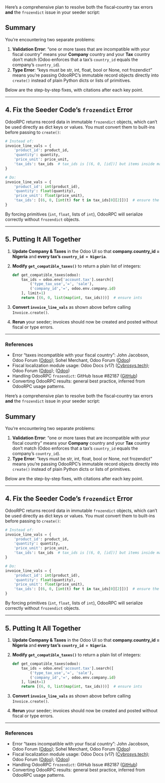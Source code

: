 
Here’s a comprehensive plan to resolve both the fiscal‐country tax errors **and** the `frozendict` issue in your seeder script:

## Summary

You’re encountering two separate problems:

1. **Validation Error**: “one or more taxes that are incompatible with your fiscal country” means your **Company** country and your **Tax** country don’t match (Odoo enforces that a tax’s `country_id` equals the company’s `country_id`).
2. **Type Error**: “keys must be str, int, float, bool or None, not frozendict” means you’re passing OdooRPC’s immutable record objects directly into `create()` instead of plain Python dicts or lists of primitives.

Below are the step-by-step fixes, with citations after each key point.

---

## 4. Fix the Seeder Code’s `frozendict` Error

OdooRPC returns record data in immutable `frozendict` objects, which can’t be used directly as dict keys or values. You must convert them to built-ins before passing to `create()`:

```python
# Instead of:
invoice_line_vals = {
    'product_id': product_id,
    'quantity': quantity,
    'price_unit': price_unit,
    'tax_ids': tax_ids  # tax_ids is [(6, 0, [id])] but items inside may be frozendict
}

# Do:
invoice_line_vals = {
    'product_id': int(product_id),
    'quantity': float(quantity),
    'price_unit': float(price_unit),
    'tax_ids': [(6, 0, [int(t) for t in tax_ids[0][2]])]  # ensure the list is of ints
}
```

By forcing primitives (`int`, `float`, lists of `int`), OdooRPC will serialize correctly without `frozendict` objects.

---

## 5. Putting It All Together

1. **Update Company & Taxes** in the Odoo UI so that **company.country\_id = Nigeria** and **every tax’s `country_id = Nigeria`**.
2. **Modify `get_compatible_taxes()`** to return a plain list of integers:

   ```python
   def get_compatible_taxes(odoo):
       tax_ids = odoo.env['account.tax'].search([
           ('type_tax_use','=', 'sale'),
           ('company_id','=', odoo.env.company.id)
       ], limit=1)
       return [(6, 0, list(map(int, tax_ids)))]  # ensure ints
   ```
3. **Convert `invoice_line_vals`** as shown above before calling `Invoice.create()`.
4. **Rerun** your seeder; invoices should now be created and posted without fiscal or type errors.

---

### References

* Error “taxes incompatible with your fiscal country”: John Jacobson, Odoo Forum ([Odoo][1]); Sohel Merchant, Odoo Forum ([Odoo][2])
* Fiscal localization module usage: Odoo Docs (v17) ([Cybrosys.tech][3]); Odoo Forum ([Odoo][4]); ([Odoo][5])
* Handling OdooRPC `frozendict`: GitHub Issue #82187 ([GitHub][6])
* Converting OdooRPC results: general best practice, inferred from OdooRPC usage patterns.

[1]: https://www.odoo.com/forum/help-1/error-when-create-customer-or-vendor-invoice-213115?utm_source=chatgpt.com "Error when create customer or vendor invoice - Odoo"
[2]: https://www.odoo.com/forum/help-1/tax-configuration-issue-showing-while-creating-new-invoice-198279?utm_source=chatgpt.com "TAX Configuration issue showing while creating new Invoice - Odoo"
[3]: https://www.cybrosys.com/blog/how-to-set-the-fiscal-country-in-odoo-17-accounting?utm_source=chatgpt.com "How to Set the Fiscal Country in Odoo 17 Accounting"
[4]: https://www.odoo.com/forum/help-1/odoo-v17-ce-error-reloading-fiscal-localization-275492?utm_source=chatgpt.com "[Odoo v17 CE] Error reloading Fiscal Localization"
[5]: https://www.odoo.com/forum/help-1/i-can-t-change-fiscal-localization-package-192257?utm_source=chatgpt.com "I can't change fiscal localization package - Odoo"
[6]: https://github.com/odoo/odoo/issues/82187?utm_source=chatgpt.com "Invoice Tax Country Issue #82187 - odoo/odoo - GitHub"

Here’s a comprehensive plan to resolve both the fiscal‐country tax errors **and** the `frozendict` issue in your seeder script:

## Summary

You’re encountering two separate problems:

1. **Validation Error**: “one or more taxes that are incompatible with your fiscal country” means your **Company** country and your **Tax** country don’t match (Odoo enforces that a tax’s `country_id` equals the company’s `country_id`).
2. **Type Error**: “keys must be str, int, float, bool or None, not frozendict” means you’re passing OdooRPC’s immutable record objects directly into `create()` instead of plain Python dicts or lists of primitives.

Below are the step-by-step fixes, with citations after each key point.

---

## 4. Fix the Seeder Code’s `frozendict` Error

OdooRPC returns record data in immutable `frozendict` objects, which can’t be used directly as dict keys or values. You must convert them to built-ins before passing to `create()`:

```python
# Instead of:
invoice_line_vals = {
    'product_id': product_id,
    'quantity': quantity,
    'price_unit': price_unit,
    'tax_ids': tax_ids  # tax_ids is [(6, 0, [id])] but items inside may be frozendict
}

# Do:
invoice_line_vals = {
    'product_id': int(product_id),
    'quantity': float(quantity),
    'price_unit': float(price_unit),
    'tax_ids': [(6, 0, [int(t) for t in tax_ids[0][2]])]  # ensure the list is of ints
}
```

By forcing primitives (`int`, `float`, lists of `int`), OdooRPC will serialize correctly without `frozendict` objects.

---

## 5. Putting It All Together

1. **Update Company & Taxes** in the Odoo UI so that **company.country\_id = Nigeria** and **every tax’s `country_id = Nigeria`**.
2. **Modify `get_compatible_taxes()`** to return a plain list of integers:

   ```python
   def get_compatible_taxes(odoo):
       tax_ids = odoo.env['account.tax'].search([
           ('type_tax_use','=', 'sale'),
           ('company_id','=', odoo.env.company.id)
       ], limit=1)
       return [(6, 0, list(map(int, tax_ids)))]  # ensure ints
   ```
3. **Convert `invoice_line_vals`** as shown above before calling `Invoice.create()`.
4. **Rerun** your seeder; invoices should now be created and posted without fiscal or type errors.

---

### References

* Error “taxes incompatible with your fiscal country”: John Jacobson, Odoo Forum ([Odoo][1]); Sohel Merchant, Odoo Forum ([Odoo][2])
* Fiscal localization module usage: Odoo Docs (v17) ([Cybrosys.tech][3]); Odoo Forum ([Odoo][4]); ([Odoo][5])
* Handling OdooRPC `frozendict`: GitHub Issue #82187 ([GitHub][6])
* Converting OdooRPC results: general best practice, inferred from OdooRPC usage patterns.

[1]: https://www.odoo.com/forum/help-1/error-when-create-customer-or-vendor-invoice-213115?utm_source=chatgpt.com "Error when create customer or vendor invoice - Odoo"
[2]: https://www.odoo.com/forum/help-1/tax-configuration-issue-showing-while-creating-new-invoice-198279?utm_source=chatgpt.com "TAX Configuration issue showing while creating new Invoice - Odoo"
[3]: https://www.cybrosys.com/blog/how-to-set-the-fiscal-country-in-odoo-17-accounting?utm_source=chatgpt.com "How to Set the Fiscal Country in Odoo 17 Accounting"
[4]: https://www.odoo.com/forum/help-1/odoo-v17-ce-error-reloading-fiscal-localization-275492?utm_source=chatgpt.com "[Odoo v17 CE] Error reloading Fiscal Localization"
[5]: https://www.odoo.com/forum/help-1/i-can-t-change-fiscal-localization-package-192257?utm_source=chatgpt.com "I can't change fiscal localization package - Odoo"
[6]: https://github.com/odoo/odoo/issues/82187?utm_source=chatgpt.com "Invoice Tax Country Issue #82187 - odoo/odoo - GitHub"
